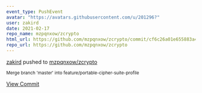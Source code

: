 ```yaml
---
event_type: PushEvent
avatar: "https://avatars.githubusercontent.com/u/201296?"
user: zakird
date: 2021-02-17
repo_name: mzpqnxow/zcrypto
html_url: https://github.com/mzpqnxow/zcrypto/commit/cf6c26a01e655883a4ad0cf3ebdb85d3f1eb9ddb
repo_url: https://github.com/mzpqnxow/zcrypto
---
```


<a href='https://github.com/zakird' target='_blank'>zakird</a> pushed to <a href='https://github.com/mzpqnxow/zcrypto' target='_blank'>mzpqnxow/zcrypto</a>

<small>Merge branch 'master' into feature/portable-cipher-suite-profile</small>

<a href='https://github.com/mzpqnxow/zcrypto/commit/cf6c26a01e655883a4ad0cf3ebdb85d3f1eb9ddb' target='_blank'>View Commit</a>